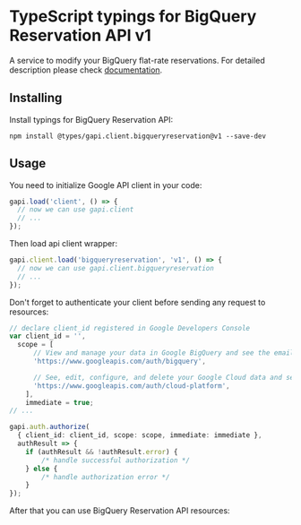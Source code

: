 # TypeScript typings for BigQuery Reservation API v1

A service to modify your BigQuery flat-rate reservations.
For detailed description please check [documentation](https://cloud.google.com/bigquery/).

## Installing

Install typings for BigQuery Reservation API:

```
npm install @types/gapi.client.bigqueryreservation@v1 --save-dev
```

## Usage

You need to initialize Google API client in your code:

```typescript
gapi.load('client', () => {
  // now we can use gapi.client
  // ...
});
```

Then load api client wrapper:

```typescript
gapi.client.load('bigqueryreservation', 'v1', () => {
  // now we can use gapi.client.bigqueryreservation
  // ...
});
```

Don't forget to authenticate your client before sending any request to resources:

```typescript
// declare client_id registered in Google Developers Console
var client_id = '',
  scope = [ 
      // View and manage your data in Google BigQuery and see the email address for your Google Account
      'https://www.googleapis.com/auth/bigquery',

      // See, edit, configure, and delete your Google Cloud data and see the email address for your Google Account.
      'https://www.googleapis.com/auth/cloud-platform',
    ],
    immediate = true;
// ...

gapi.auth.authorize(
  { client_id: client_id, scope: scope, immediate: immediate },
  authResult => {
    if (authResult && !authResult.error) {
        /* handle successful authorization */
    } else {
        /* handle authorization error */
    }
});
```

After that you can use BigQuery Reservation API resources:

```typescript
```

